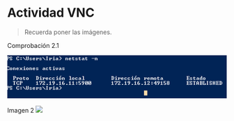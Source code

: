 
# Actividad VNC

> Recuerda poner las imágenes.

Comprobación 2.1

![](./image1.png)

Imagen 2
![](./image2.png)
